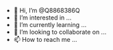 - 👋 Hi, I’m @Q8868386Q
- 👀 I’m interested in ...
- 🌱 I’m currently learning ...
- 💞️ I’m looking to collaborate on ...
- 📫 How to reach me ...

<!---
Q8868386Q/Q8868386Q is a ✨ special ✨ repository because its `README.md` (this file) appears on your GitHub profile.
You can click the Preview link to take a look at your changes.
--->
